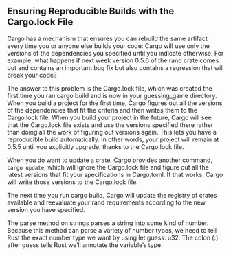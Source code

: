 ## Ensuring Reproducible Builds with the Cargo.lock File

Cargo has a mechanism that ensures you can rebuild the same artifact every time you or anyone else builds your code: Cargo will use only the versions of the dependencies you specified until you indicate otherwise. For example, what happens if next week version 0.5.6 of the rand crate comes out and contains an important bug fix but also contains a regression that will break your code?

The answer to this problem is the Cargo.lock file, which was created the first time you ran cargo build and is now in your guessing_game directory. When you build a project for the first time, Cargo figures out all the versions of the dependencies that fit the criteria and then writes them to the Cargo.lock file. When you build your project in the future, Cargo will see that the Cargo.lock file exists and use the versions specified there rather than doing all the work of figuring out versions again. This lets you have a reproducible build automatically. In other words, your project will remain at 0.5.5 until you explicitly upgrade, thanks to the Cargo.lock file.

When you do want to update a crate, Cargo provides another command, `cargo update`, which will ignore the Cargo.lock file and figure out all the latest versions that fit your specifications in Cargo.toml. If that works, Cargo will write those versions to the Cargo.lock file.

The next time you run cargo build, Cargo will update the registry of crates available and reevaluate your rand requirements according to the new version you have specified.

The parse method on strings parses a string into some kind of number. Because this method can parse a variety of number types, we need to tell Rust the exact number type we want by using let guess: u32. The colon (:) after guess tells Rust we’ll annotate the variable’s type.